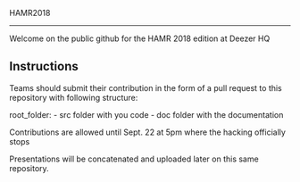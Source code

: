HAMR2018 
********

Welcome on the public github for the HAMR 2018 edition at Deezer HQ

Instructions
------------
Teams should submit their contribution in the form of a pull request to this repository with following structure:

root_folder:
    - src folder with you code
    - doc folder with the documentation

Contributions are allowed until Sept. 22 at 5pm where the hacking officially stops

Presentations will be concatenated and uploaded later on this same repository.
